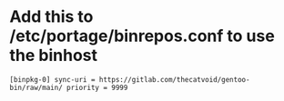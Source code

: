 # Add this to /etc/portage/binrepos.conf to use the binhost
`
[binpkg-0]
sync-uri = https://gitlab.com/thecatvoid/gentoo-bin/raw/main/
priority = 9999
`
